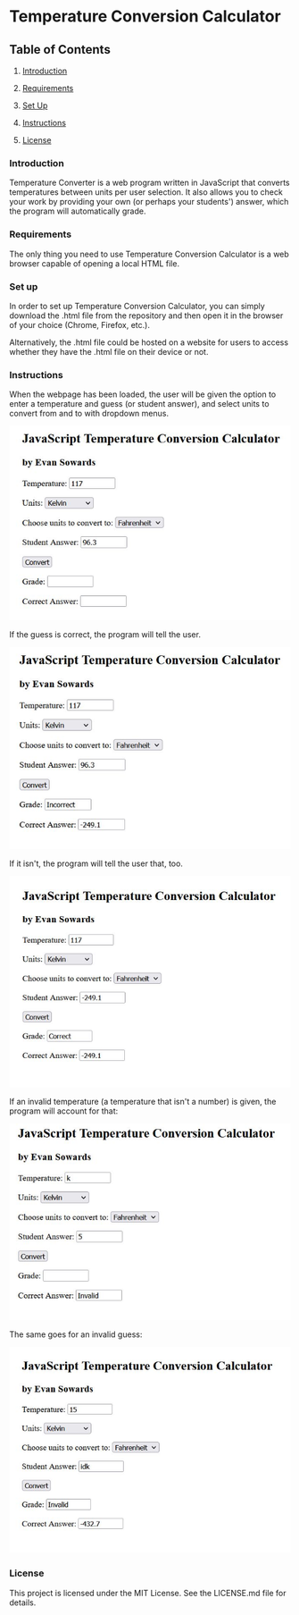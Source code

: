 # Temperature Conversion Calculator

## Table of Contents

1. [Introduction](#Introduction)

2. [Requirements](#Requirements)

3. [Set Up](#Set-up)

4. [Instructions](#Instructions)

5. [License](#License)



### Introduction


Temperature Converter is a web program written in JavaScript that converts temperatures between units per user selection. It also allows you to check your work by providing your own (or perhaps your students') answer, which the program will automatically grade.





### Requirements



The only thing you need to use Temperature Conversion Calculator is a web browser capable of opening a local HTML file.




### Set up


In order to set up Temperature Conversion Calculator, you can simply download the .html file from the repository and then open it in the browser of your choice (Chrome, Firefox, etc.).

Alternatively, the .html file could be hosted on a website for users to access whether they have the .html file on their device or not.



### Instructions


When the webpage has been loaded, the user will be given the option to enter a temperature and guess (or student answer), and select units to convert from and to with dropdown menus.

![blank](https://github.com/Evan-Sowards/Temperature-Conversion-Calculator/blob/abe1902527ebe89ad9bc8931a274c128716bb268/pics/Capture1.JPG)

If the guess is correct, the program will tell the user.

![correct](https://github.com/Evan-Sowards/Temperature-Conversion-Calculator/blob/abe1902527ebe89ad9bc8931a274c128716bb268/pics/Capture2.JPG)

If it isn't, the program will tell the user that, too.

![incorrect](https://github.com/Evan-Sowards/Temperature-Conversion-Calculator/blob/abe1902527ebe89ad9bc8931a274c128716bb268/pics/Capture3.JPG)

If an invalid temperature (a temperature that isn't a number) is given, the program will account for that:

![invalid1](https://github.com/Evan-Sowards/Temperature-Conversion-Calculator/blob/abe1902527ebe89ad9bc8931a274c128716bb268/pics/Capture4.JPG)

The same goes for an invalid guess:

![invalid2](https://github.com/Evan-Sowards/Temperature-Conversion-Calculator/blob/abe1902527ebe89ad9bc8931a274c128716bb268/pics/Capture5.JPG)






### License



This project is licensed under the MIT License. See the LICENSE.md file for details.



